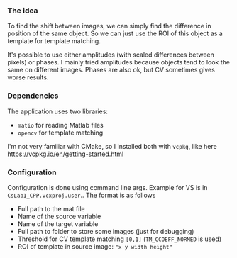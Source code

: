 ### The idea

To find the shift between images, we can simply find the difference in position of the same object. So we can just use the ROI of this object as a template for template matching.

It's possible to use either amplitudes (with scaled differences between pixels) or phases. I mainly tried amplitudes because objects tend to look the same on different images. Phases are also ok, but CV sometimes gives worse results.

### Dependencies

The application uses two libraries:
- `matio` for reading Matlab files
- `opencv` for template matching

I'm not very familiar with CMake, so I installed both with `vcpkg`, like here https://vcpkg.io/en/getting-started.html

### Configuration

Configuration is done using command line args. Example for VS is in `CsLab1_CPP.vcxproj.user`.. The format is as follows

- Full path to the mat file
- Name of the source variable
- Name of the target variable
- Full path to folder to store some images (just for debugging)
- Threshold for CV template matching `[0,1]` (`TM_CCOEFF_NORMED` is used)
- ROI of template in source image: `"x y width height"`